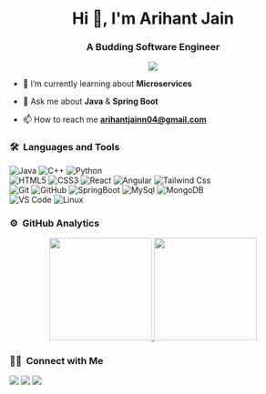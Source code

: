 <h1 align="center">Hi 👋, I'm Arihant Jain</h1>
<h3 align="center">A Budding Software Engineer</h3>
	
<p align="center">
  <img src="https://komarev.com/ghpvc/?username=vivek9patel&color=blueviolet&style=flat">
</p>

- 🌱 I’m currently learning about **Microservices**

- 💬 Ask me about **Java** & **Spring Boot**

- 📫 How to reach me **arihantjainn04@gmail.com**


	
### 🛠 &nbsp;Languages and Tools

![Java](https://img.shields.io/badge/-Java-%23F7DF1C?style=for-the-badge&logo=javascript&logoColor=000000&labelColor=%23F7DF1C&color=%23FFCE5A)
![C++](https://img.shields.io/badge/C%2B%2B-00599C?style=for-the-badge&logo=c%2B%2B&logoColor=white)
![Python](http://img.shields.io/badge/-Python-3776AB?style=for-the-badge&logo=python&logoColor=ffffff)
<br>
![HTML5](https://img.shields.io/badge/-HTML5-%23E44D27?style=for-the-badge&logo=html5&logoColor=ffffff)
![CSS3](https://img.shields.io/badge/-CSS3-%231572B6?style=for-the-badge&logo=css3)
![React](https://img.shields.io/badge/-React-61DAFB?style=for-the-badge&logo=react&logoColor=ffffff)
![Angular](https://img.shields.io/badge/-Angular-%23E44D27?style=for-the-badge&logo=Angular&logoColor=ffffff)
![Tailwind Css](https://img.shields.io/badge/Tailwind_CSS-38B2AC?style=for-the-badge&logo=tailwind-css&logoColor=white)
<br>
![Git](https://img.shields.io/badge/-Git-%23F05032?style=for-the-badge&logo=git&logoColor=%23ffffff)
![GitHub](https://img.shields.io/badge/-GitHub-181717?style=for-the-badge&logo=github)
![SpringBoot](https://img.shields.io/badge/-SpringBoot-339933?style=for-the-badge&logo=Node.js&logoColor=ffffff)
![MySql](https://img.shields.io/badge/-MySql-FFCA28?style=for-the-badge&logo=firebase&logoColor=ffffff)
![MongoDB](https://img.shields.io/badge/MongoDB-4EA94B?style=for-the-badge&logo=mongodb&logoColor=white)
<br>
![VS Code](http://img.shields.io/badge/-VS%20Code-007ACC?style=for-the-badge&logo=visual-studio-code&logoColor=ffffff)
![Linux](http://img.shields.io/badge/-Linux-0078D6?style=for-the-badge&logo=linux&logoColor=ffffff)
<br/>

### ⚙️ &nbsp;GitHub Analytics

<p align="center">
<a href="https://github.com/techwizAJ">
  <img height="180em" src="https://github-readme-stats-eight-theta.vercel.app/api?username=techwizAJ&show_icons=true&theme=algolia&include_all_commits=true&count_private=true"/>
  <img height="180em" src="https://github-readme-stats-eight-theta.vercel.app/api/top-langs/?username=techwizAJ&layout=compact&langs_count=8&theme=algolia"/>
</a>
</p>

### 🤝🏻 &nbsp;Connect with Me

<p>
<a href="https://www.linkedin.com/in/arihant-jain-ai/"><img src="https://img.shields.io/badge/-techwizAJ-0077B5?style=flat&logo=Linkedin&logoColor=white"/></a>
<a href="mailto:arihantjainn04@gmail.com"><img src="https://img.shields.io/badge/-arihantjainn04@gmail.com-D14836?style=flat&logo=Gmail&logoColor=white"/></a>
<a href="https://twitter.com/bagmar0"><img src="https://img.shields.io/badge/-@bagmar0-1877F2?style=flat&logo=Twitter&logoColor=white"/></a>
</p>
<!-- <p align="center"><img align="center" src="https://github-readme-streak-stats.herokuapp.com/?user=vivek9patel&" alt="vivek9patel" /></p> -->
